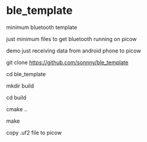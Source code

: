 # ble_template
minimum bluetooth template

just minimum files to get bluetooth running on picow

demo just receiving data from android phone to picow



git clone https://github.com/sonnny/ble_template

cd ble_template

mkdir build

cd build

cmake ..

make



copy .uf2 file to picow

